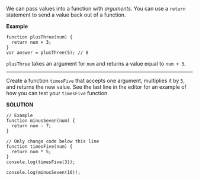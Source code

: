 We can pass values into a function with *arguments*. You can use a `return` statement to send a value back out of a function.

**Example**
```
function plusThree(num) {
  return num + 3;
}
var answer = plusThree(5); // 8
```

`plusThree` takes an argument for `num` and returns a value equal to `num + 3`.

---

Create a function `timesFive` that accepts one argument, multiplies it by `5`, and returns the new value. See the last line in the editor for an example of how you can test your `timesFive` function.

**SOLUTION**

```
// Example
function minusSeven(num) {
  return num - 7;
}

// Only change code below this line
function timesFive(num) {
  return num * 5;
}
console.log(timesFive(3));

console.log(minusSeven(10));
```
